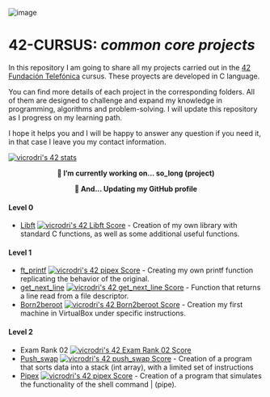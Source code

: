 ![image](https://user-images.githubusercontent.com/121127625/225287299-03e4439a-0d20-4fac-9673-e7802da8e165.png)

# 42-CURSUS: *common core projects*

In this repository I am going to share all my projects carried out in the [42 Fundación Telefónica](https://www.fundaciontelefonica.com/empleabilidad/campus-42/) cursus.
These proyects are developed in C language.

You can find more details of each project in the corresponding folders. All of them are designed to challenge and expand my knowledge in programming, algorithms and problem-solving. I will update this repository as I progress on my learning path.


I hope it helps you and I will be happy to answer any question if you need it, in that case I leave you my contact information.

[![vicrodri's 42 stats](https://badge42.vercel.app/api/v2/clgp7lvb5006808k3q0ze391u/stats?cursusId=21&coalitionId=276)](https://github.com/JaeSeoKim/badge42)

<p align="center">
    <b>
        🔭 I’m currently working on... so_long (project)
     </b>   
</p>
<p align="center">
    <b>
        🏃 And... Updating my GitHub profile 
</b> 

#### Level 0
* [Libft](https://github.com/Vistopro/42-cursus/tree/main/libft) [![vicrodri's 42 Libft Score](https://badge42.vercel.app/api/v2/clgp7lvb5006808k3q0ze391u/project/3066161)](https://github.com/JaeSeoKim/badge42) - Creation of my own library with standard C functions, as well as some additional useful functions.

#### Level 1
* [ft_printf](https://github.com/Vistopro/42-cursus/tree/main/ft_printf) [![vicrodri's 42 pipex Score](https://badge42.vercel.app/api/v2/clgp7lvb5006808k3q0ze391u/project/3124196)](https://github.com/JaeSeoKim/badge42) - Creating my own printf function replicating the behavior of the original.
* [get_next_line](https://github.com/Vistopro/42-cursus/tree/main/get_next_line) [![vicrodri's 42 get_next_line Score](https://badge42.vercel.app/api/v2/clgp7lvb5006808k3q0ze391u/project/3083543)](https://github.com/JaeSeoKim/badge42) - Function that returns a line read from a file descriptor.
* [Born2beroot](https://github.com/Vistopro/42-cursus/tree/main/Born2beroot) [![vicrodri's 42 Born2beroot Score](https://badge42.vercel.app/api/v2/clgp7lvb5006808k3q0ze391u/project/3083134)](https://github.com/JaeSeoKim/badge42) - Creation my first machine in VirtualBox under specific instructions.


#### Level 2
* Exam Rank 02 [![vicrodri's 42 Exam Rank 02 Score](https://badge42.vercel.app/api/v2/clgp7lvb5006808k3q0ze391u/project/3115866)](https://github.com/JaeSeoKim/badge42)
* [Push_swap](https://github.com/Vistopro/42-cursus/tree/main/Push_swap) [![vicrodri's 42 push_swap Score](https://badge42.vercel.app/api/v2/clgp7lvb5006808k3q0ze391u/project/3103313)](https://github.com/JaeSeoKim/badge42) - Creation of a program that sorts data into a stack (int array), with a limited set of instructions
* [Pipex](https://github.com/Vistopro/42-cursus/tree/main/Pipex) [![vicrodri's 42 pipex Score](https://badge42.vercel.app/api/v2/clgp7lvb5006808k3q0ze391u/project/3124196)](https://github.com/JaeSeoKim/badge42) - Creation of a program that simulates the functionality of the shell command | (pipe).
